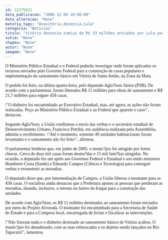 ```yaml
---
id: 12375021
data_publicacao: "2006-12-09 10:00:00"
data_alteracao: "None"
materia_tags: "Anavitória,denúncia,Lula"
categoria: "Notícias"
titulo: "Vitória denuncia sumiço de R$ 33 milhões enviados por Lula para munic?pio"
sutia: "None"
chapeu: "None"
autor: "None"
imagem: "None"
---
```

<p><P><FONT face=Verdana>O Ministério Público Estadual e o Federal poderão investigar onde foram aplicados os recursos enviados pelo Governo Federal para a construção de casas populares e implementação do saneamento básico em Vitória de Santo Antão, na Zona da Mata. </FONT></P></p>
<p><P><FONT face=Verdana>O pedido foi feito, na última quarta-feira, pelo deputado Agla?lson Júnior (PSB). De acordo com o parlamentar, foram liberados R$ 11 milhões para obras de saneamento e R$ 21,7 milhões para erguer 458 casas.</FONT></P></p>
<p><P><FONT face=Verdana>\"O dinheiro foi encaminhado ao Executivo Estadual, mas, até agora, as ações não foram realizadas. Peço ao Ministério Público Estadual e ao Federal que apurem o caso\", destacou.</FONT></P></p>
<p><P><FONT face=Verdana>Segundo Agla?lson, a União confirmou o envio das verbas e o secretário estadual de Desenvolvimento Urbano, Francisco Petribú, em audiência realizada pela Assembléia, admitiu o recebimento. \"Até o momento, somente 49 unidades habitacionais foram levantadas e o saneamento não foi feito\", afirmou. </FONT></P></p>
<p><P><FONT face=Verdana>O parlamentar lembrou que, em junho de 2005, o munic?pio foi atingido por fortes chuvas. Cerca de duas mil casas foram destru?das e 15 mil fam?lias atingidas. Na ocasião, o deputado fez um apelo aos Governos Federal e Estadual e aos então ministros Humberto Costa (Saúde) e Eduardo Campos (Ciência e Tecnologia) para conseguir verbas e reconstruir as moradias.</FONT></P></p>
<p><P><FONT face=Verdana>O deputado disse que, por intermediação de Campos, a União liberou o montante para as 458 casas. O socialista ainda destacou que a Prefeitura apoiou as pessoas que perderam as moradias, doando, inclusive, o terreno no bairro do Iraque para a construção das unidades.</FONT></P></p>
<p><P><FONT face=Verdana>De acordo com Agla?lson, os R$ 11 milhões destinados ao saneamento foram enviados por meio do Projeto Alvorada. O montante foi encaminhado para a Secretaria de Saúde do Estado e para a Compesa local, encarregada de licitar e fiscalizar as intervenções. </FONT></P></p>
<p><P><FONT face=Verdana>\"Não fizeram nada e o dinheiro destinado ao saneamento básico de Vitória acabou. O munic?pio foi abandonado, com as ruas esburacadas e os dejetos sendo lançados no Rio Tapacurá\", lamentou.</FONT></P> </p>
